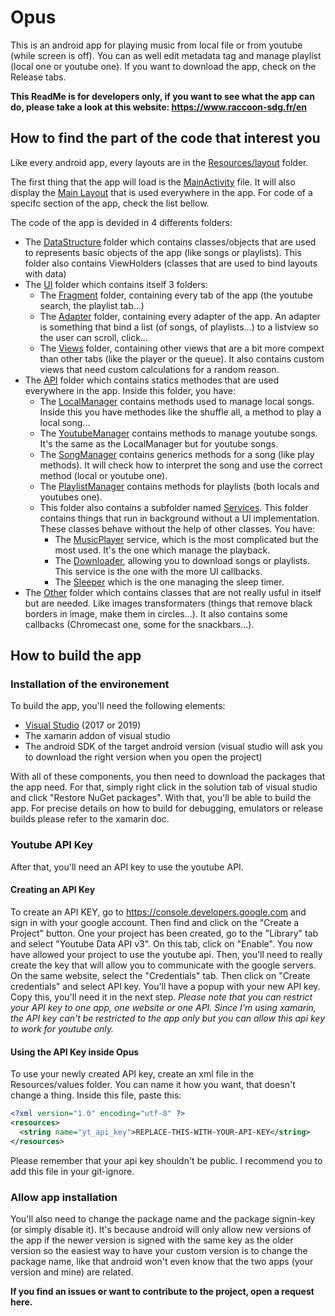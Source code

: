 # Opus

This is an android app for playing music from local file or from youtube (while screen is off). You can as well edit metadata tag and manage playlist (local one or youtube one).
If you want to download the app, check on the Release tabs.

**This ReadMe is for developers only, if you want to see what the app can do, please take a look at this website: https://www.raccoon-sdg.fr/en**

## How to find the part of the code that interest you

Like every android app, every layouts are in the [Resources/layout](https://github.com/AnonymusRaccoon/Opus/tree/master/Opus/Resources/layout) folder.

The first thing that the app will load is the [MainActivity](https://github.com/AnonymusRaccoon/Opus/blob/master/Opus/Code/MainActivity.cs) file. It will also display the [Main Layout](https://github.com/AnonymusRaccoon/Opus/blob/master/Opus/Resources/layout/Main.xml) that is used everywhere in the app. For code of a specifc section of the app, check the list bellow.

The code of the app is devided in 4 differents folders:

 - The [DataStructure](https://github.com/AnonymusRaccoon/Opus/tree/master/Opus/Code/DataStructure) folder which contains classes/objects that are used to represents basic objects of the app (like songs or playlists). This folder also contains ViewHolders (classes that are used to bind layouts with data)
 - The [UI](https://github.com/AnonymusRaccoon/Opus/tree/master/Opus/Code/UI) folder which contains itself 3 folders:
   - The [Fragment](https://github.com/AnonymusRaccoon/Opus/tree/master/Opus/Code/UI/Fragments) folder, containing every tab of the app (the youtube search, the playlist tab...)
   - The [Adapter](https://github.com/AnonymusRaccoon/Opus/tree/master/Opus/Code/UI/Adapter) folder, containing every adapter of the app. An adapter is something that bind a list (of songs, of playlists...) to a listview so the user can scroll, click...
   - The [Views](https://github.com/AnonymusRaccoon/Opus/tree/master/Opus/Code/UI/Views) folder, containing other views that are a bit more compext than other tabs (like the player or the queue). It also contains custom views that need custom calculations for a random reason.
 - The [API](https://github.com/AnonymusRaccoon/Opus/tree/master/Opus/Code/Api) folder which contains statics methodes that are used everywhere in the app. Inside this folder, you have:
   - The [LocalManager](https://github.com/AnonymusRaccoon/Opus/blob/master/Opus/Code/Api/LocalManager.cs) contains methods used to manage local songs. Inside this you have methodes like the shuffle all, a method to play a local song...
   - The [YoutubeManager](https://github.com/AnonymusRaccoon/Opus/blob/master/Opus/Code/Api/YoutubeManager.cs) contains methods to manage youtube songs. It's the same as the LocalManager but for youtube songs.
   - The [SongManager](https://github.com/AnonymusRaccoon/Opus/blob/master/Opus/Code/Api/SongManager.cs) contains generics methods for a song (like play methods). It will check how to interpret the song and use the correct method (local or youtube one).
   - The [PlaylistManager](https://github.com/AnonymusRaccoon/Opus/blob/master/Opus/Code/Api/PlaylistManager.cs) contains methods for playlists (both locals and youtubes one).
   - This folder also contains a subfolder named [Services](https://github.com/AnonymusRaccoon/Opus/tree/master/Opus/Code/Api/Services). This folder contains things that run in background without a UI implementation. These classes behave without the help of other classes. You have:
     - The [MusicPlayer](https://github.com/AnonymusRaccoon/Opus/blob/master/Opus/Code/Api/Services/MusicPlayer.cs) service, which is the most complicated but the most used. It's the one which manage the playback.
     - The [Downloader](https://github.com/AnonymusRaccoon/Opus/blob/master/Opus/Code/Api/Services/Downloader.cs), allowing you to download songs or playlists. This service is the one with the more UI callbacks.
     - The [Sleeper](https://github.com/AnonymusRaccoon/Opus/blob/master/Opus/Code/Api/Services/Sleeper.cs) which is the one managing the sleep timer.
  - The [Other](https://github.com/AnonymusRaccoon/Opus/tree/master/Opus/Code/Others) folder which contains classes that are not really usful in itself but are needed. Like images transformaters (things that remove black borders in image, make them in circles...). It also contains some callbacks (Chromecast one, some for the snackbars...).
  
## How to build the app

### Installation of the environement
To build the app, you'll need the following elements:
  - [Visual Studio](https://visualstudio.microsoft.com/) (2017 or 2019)
  - The xamarin addon of visual studio
  - The android SDK of the target android version (visual studio will ask you to download the right version when you open the project)
    
With all of these components, you then need to download the packages that the app need. For that, simply right click in the solution tab of visual studio and click "Restore NuGet packages". With that, you'll be able to build the app. For precise details on how to build for debugging, emulators or release builds please refer to the xamarin doc.

### Youtube API Key
After that, you'll need an API key to use the youtube API.
#### Creating an API Key
To create an API KEY, go to https://console.developers.google.com and sign in with your google account. Then find and click on the "Create a Project" button. One your project has been created, go to the "Library" tab and select "Youtube Data API v3". On this tab, click on "Enable". You now have allowed your project to use the youtube api.
Then, you'll need to really create the key that will allow you to communicate with the google servers. On the same website, select the "Credentials" tab. Then click on "Create credentials" and select API key. You'll have a popup with your new API key. Copy this, you'll need it in the next step. *Please note that you can restrict your API key to one app, one website or one API. Since I'm using xamarin, the API key can't be restricted to the app only but you can allow this api key to work for youtube only.*
 
#### Using the API Key inside Opus
To use your newly created API key, create an xml file in the Resources/values folder. You can name it how you want, that doesn't change a thing. Inside this file, paste this:
```xml
<?xml version="1.0" encoding="utf-8" ?>
<resources>
  <string name="yt_api_key">REPLACE-THIS-WITH-YOUR-API-KEY</string>
</resources>
```
Please remember that your api key shouldn't be public. I recommend you to add this file in your git-ignore.

### Allow app installation
You'll also need to change the package name and the package signin-key (or simply disable it). It's because android will only allow new versions of the app if the newer version is signed with the same key as the older version so the easiest way to have your custom version is to change the package name, like that android won't even know that the two apps (your version and mine) are related.
    

**If you find an issues or want to contribute to the project, open a request here.** 
